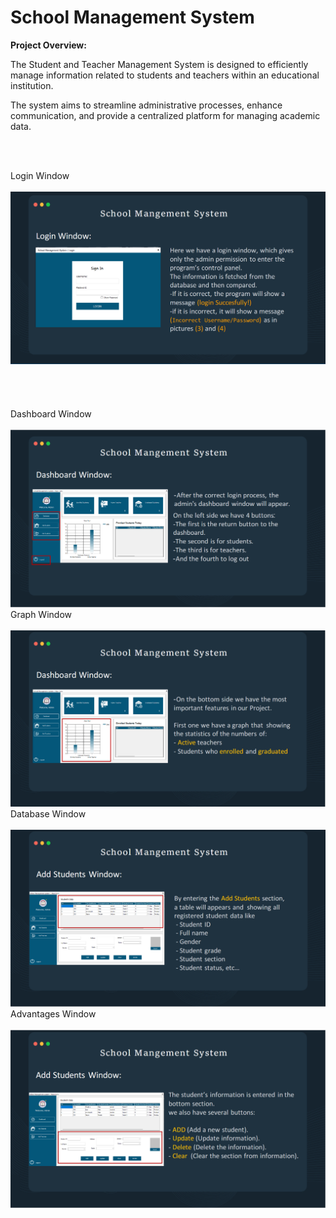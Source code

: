 
<head>
    <meta charset="UTF-8">
    <meta name="viewport" content="width=device-width, initial-scale=1.0">
    <title>School Management System Overview</title>
</head>
<body>
    <h1 style="font-size: 28px;">School Management System</h1>
    <p><strong>Project Overview:</strong></p>
    <p>The Student and Teacher Management System is designed to efficiently manage information related to students and teachers within an educational institution.</p>
    <p>The system aims to streamline administrative processes, enhance communication, and provide a centralized platform for managing academic data.</p>
</body>
</html>


<br><br>

<body>
  <div class="container">
    <div class="title">Login Window</div><br>
    <img src="https://github.com/gh3ma/School-Mangement-System/blob/master/photo/login.png" alt="Example Image">
  <div class="divider"></div>
  </div>
  <br><br><br><br>

<div class="container">
  <div class="title">Dashboard Window</div><br>
  <img src="https://github.com/gh3ma/School-Mangement-System/blob/master/photo/Dashboard.png" alt="Example Image">
  <div class="divider"></div>
</div>

<div class="container">
  <div class="title">Graph Window</div><br>
  <img src="https://github.com/gh3ma/School-Mangement-System/blob/master/photo/Graph.png" alt="Example Image">
  <div class="divider"></div>
</div>


<div class="container">
  <div class="title">Database Window</div><br>
  <img src="https://github.com/gh3ma/School-Mangement-System/blob/master/photo/Database.png" alt="Example Image">
  <div class="divider"></div>
</div>


<div class="container">
  <div class="title">Advantages Window</div><br>
  <img src="https://github.com/gh3ma/School-Mangement-System/blob/master/photo/Advantages.png" alt="Example Image">
  <div class="divider"></div>
</div>



</body>

</html>
